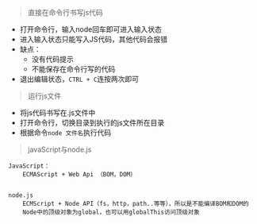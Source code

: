 > 直接在命令行书写js代码

* 打开命令行，输入node回车即可进入输入状态
* 进入输入状态只能写入JS代码，其他代码会报错
* 缺点：
	* 没有代码提示
	* 不能保存在命令行写的代码
* 退出编辑状态，`CTRL + C`连按两次即可


>运行js文件

* 将js代码书写在.js文件中
* 打开命令行，切换目录到执行的js文件所在目录
* 根据命令`node 文件名`执行代码


>javaScript与node.js
```
JavaScript：
	ECMAScript + Web Api （BOM，DOM）


node.js
	ECMScript + Node API（fs，http，path..等等），所以是不能编译BOM和DOM的
	Node中的顶级对象为global，也可以用globalThis访问顶级对象
```
